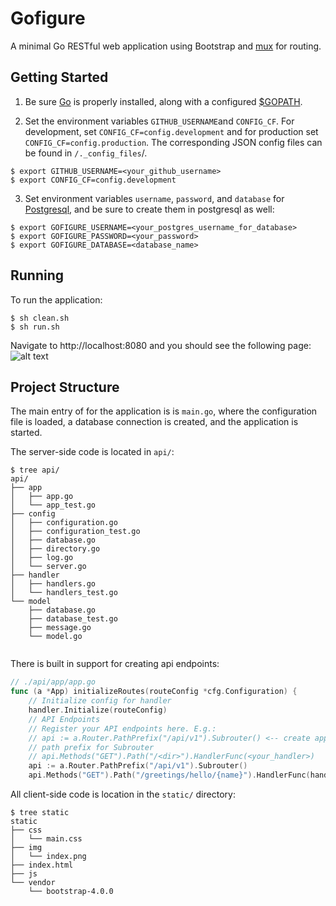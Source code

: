 # Gofigure
A minimal Go RESTful web application using Bootstrap and [mux](https://github.com/gorilla/mux) for routing.
## Getting Started

1. Be sure [Go](https://golang.org/doc/install) is properly installed, along with a configured [$GOPATH](https://github.com/golang/go/wiki/SettingGOPATH).  

2. Set the environment variables `GITHUB_USERNAME`and `CONFIG_CF`. For development, set `CONFIG_CF=config.development` and for production set `CONFIG_CF=config.production`. The corresponding JSON config files can be found in `/._config_files`/.
```shell
$ export GITHUB_USERNAME=<your_github_username>
$ export CONFIG_CF=config.development
```


3. Set environment variables `username`, `password`, and `database` for [Postgresql](https://www.postgresql.org/), and be sure to create them in postgresql as well:
```shell
$ export GOFIGURE_USERNAME=<your_postgres_username_for_database>
$ export GOFIGURE_PASSWORD=<your_password>
$ export GOFIGURE_DATABASE=<database_name>
```

## Running

To run the application:
```shell
$ sh clean.sh
$ sh run.sh
```
Navigate to http://localhost:8080 and you should see the following page:
![alt text](https://github.com/iamgreggarcia/gofigure/static/img/index.png "Gofigure Home Page")


## Project Structure

The main entry of for the application is is `main.go`, where the configuration
file is loaded, a database connection is created, and the application is started.

The server-side code is located in `api/`:
```shell
$ tree api/
api/
├── app
│   ├── app.go
│   └── app_test.go
├── config
│   ├── configuration.go
│   ├── configuration_test.go
│   ├── database.go
│   ├── directory.go
│   ├── log.go
│   └── server.go
├── handler
│   ├── handlers.go
│   └── handlers_test.go
└── model
    ├── database.go
    ├── database_test.go
    ├── message.go
    └── model.go


```


There is built in support for creating api endpoints:

```go
// ./api/app/app.go
func (a *App) initializeRoutes(routeConfig *cfg.Configuration) {
	// Initialize config for handler
	handler.Initialize(routeConfig)
	// API Endpoints
	// Register your API endpoints here. E.g.:
	// api := a.Router.PathPrefix("/api/v1").Subrouter() <-- create appropriate
	// path prefix for Subrouter
	// api.Methods("GET").Path("/<dir>").HandlerFunc(<your_handler>)
	api := a.Router.PathPrefix("/api/v1").Subrouter()
	api.Methods("GET").Path("/greetings/hello/{name}").HandlerFunc(handler.GetHelloHandler)
```

All client-side code is location in the `static/` directory:
```shell
$ tree static
static
├── css
│   └── main.css
├── img
│   └── index.png
├── index.html
├── js
└── vendor
    └── bootstrap-4.0.0
```

